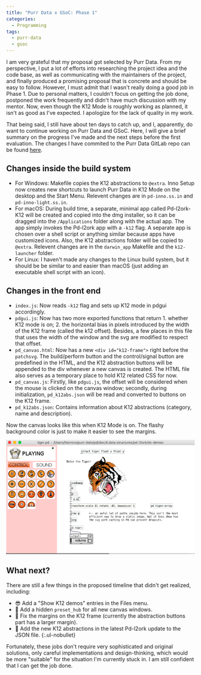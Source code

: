 ```yaml
---
title: "Purr Data x GSoC: Phase 1"
categories:
  - Programming
tags:
  - purr-data
  - gsoc
---
```


I am very grateful that my proposal got selected by Purr Data. From my perspective, I put a lot of
efforts into researching the project idea and the code base, as well as communicating with the
maintainers of the project, and finally produced a promising proposal that is concrete and should be easy
to follow. However, I must admit that I wasn't really doing a good job in Phase 1. Due to personal
matters, I couldn't focus on getting the job done, postponed the work frequently and didn't have much
discussion with my mentor. Now, even though the K12 Mode is roughly working as planned, it isn't as good
as I've expected. I apologize for the lack of quality in my work.

That being said, I still have about ten days to catch up, and I, apparently, do want to continue working
on Purr Data and GSoC. Here, I will give a brief summary on the progress I've made and the next steps
before the first evaluation. The changes I have commited to the Purr Data GitLab repo can be found
[here](https://git.purrdata.net/nerrons/purr-data/merge_requests/2).

## Changes inside the build system

+ For Windows: Makefile copies the K12 abstractions to `@extra`. Inno Setup now creates new shortcuts 
  to launch Purr Data in K12 Mode on the desktop and the Start Menu. Relevent changes are in `pd-inno.ss.in` and `pd-inno-light.ss.in`.
+ For macOS: During build time, a separate, minimal app called Pd-l2ork-K12 will be created and copied
  into the dmg installer, so it can be dragged into the `/Applications` folder along with the actual
  app. The app simply invokes the Pd-l2ork app with a `-k12` flag. A separate app is chosen over a shell
  script or anything similar because apps have customized icons. Also, the K12 abstractions folder will
  be copied to `@extra`. Relevent changes are in the `darwin_app` Makefile and the `k12-launcher` folder.
+ For Linux: I haven't made any changes to the Linux build system, but it should be be similar to and
  easier than macOS (just adding an executable shell script with an icon).

## Changes in the front end

+ `index.js`: Now reads `-k12` flag and sets up K12 mode in pdgui accordingly.
+ `pdgui.js`: Now has two more exported functions that return 1. whether K12 mode is on; 2. the
  horizontal bias in pixels introduced by the width of the K12 frame (called the k12 offset). Besides, a
  few places in this file that uses the width of the window and the svg are modified to respect that
  offset.
+ `pd_canvas.html`: Now has a new `<div id="k12-frame">` right before the `patchsvg`. The build/perform
  button and the control/signal button are predefined in the HTML, and the K12 abstraction buttons will
  be appended to the div whenever a new canvas is created. The HTML file also serves as a temporary
  place to hold K12 related CSS for now.
+ `pd_canvas.js`: Firstly, like `pdgui.js`, the offset will be considered when the mouse is clicked on
  the canvas window; secondly, during initialization, `pd_k12abs.json` will be read and converted to
  buttons on the K12 frame.
+ `pd_k12abs.json`: Contains information about K12 abstractions (category, name and description).

Now the canvas looks like this when K12 Mode is on. The flashy background color is just to make it easier
to see the margins.

![k12-tiger](/images/k12-tiger.png)

## What next?

There are still a few things in the proposed timeline that didn't get realized, including:

- &#128526; Add a "Show K12 demos" entries in the Files menu.
- &#129300; Add a hidden `preset_hub` for all new canvas windows.
- &#129300; Fix the margins on the K12 frame (currently the abstraction buttons part has a larger margin).
- &#129300; Add the new K12 abstractions in the latest Pd-l2ork update to the JSON file.
{:.ul-nobullet}

Fortunately, these jobs don't require very sophisticated and original solutions, only careful
implementations and design-thinking, which would be more "suitable" for the situation I'm currently stuck
in. I am still confident that I can get the job done.
